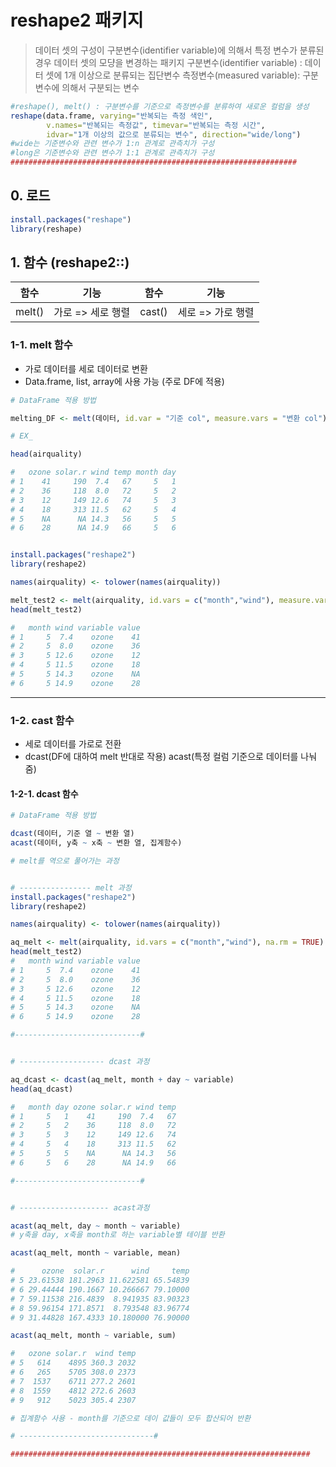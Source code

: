 # reshape2 패키지

> 데이터 셋의 구성이 구분변수(identifier variable)에 의해서 특정 변수가 분류된 경우 
> 데이터 셋의 모댱을 변경하는 패키지
> 구분변수(identifier variable) : 데이터 셋에 1개 이상으로 분류되는 집단변수
> 측정변수(measured variable): 구분변수에 의해서 구분되는 변수

```R
#reshape(), melt() : 구분변수를 기준으로 측정변수를 분류하여 새로운 컬럼을 생성
reshape(data.frame, varying="반복되는 측정 색인",
        v.names="반복되는 측정값", timevar="반복되는 측정 시간",
        idvar="1개 이상의 값으로 분류되는 변수", direction="wide/long")
#wide는 기준변수와 관련 변수가 1:n 관계로 관측치가 구성
#long은 기준변수와 관련 변수가 1:1 관계로 관측치가 구성
################################################################
```

## 0. 로드 

```R
install.packages("reshape")
library(reshape)
```



## 1. 함수 (reshape2::)

| 함수   | 기능              | 함수   | 기능              |
| ------ | ----------------- | ------ | ----------------- |
| melt() | 가로 => 세로 행렬 | cast() | 세로 => 가로 행렬 |



### 1-1. melt 함수

- 가로 데이터를 세로 데이터로 변환
- Data.frame, list, array에 사용 가능 (주로 DF에 적용)

```R
# DataFrame 적용 방법

melting_DF <- melt(데이터, id.var = "기준 col", measure.vars = "변환 col")

# EX_

head(airquality)

#   ozone solar.r wind temp month day
# 1    41     190  7.4   67     5   1
# 2    36     118  8.0   72     5   2
# 3    12     149 12.6   74     5   3
# 4    18     313 11.5   62     5   4
# 5    NA      NA 14.3   56     5   5
# 6    28      NA 14.9   66     5   6


install.packages("reshape2")
library(reshape2)

names(airquality) <- tolower(names(airquality))

melt_test2 <- melt(airquality, id.vars = c("month","wind"), measure.vars = "ozone")
head(melt_test2)

#   month wind variable value
# 1     5  7.4    ozone    41
# 2     5  8.0    ozone    36
# 3     5 12.6    ozone    12
# 4     5 11.5    ozone    18
# 5     5 14.3    ozone    NA
# 6     5 14.9    ozone    28
```

----



### 1-2. cast 함수

- 세로 데이터를 가로로 전환
- dcast(DF에 대하여 melt 반대로 작용) acast(특정 컬럼 기준으로 데이터를 나눠줌)



#### 1-2-1. dcast 함수

```R
# DataFrame 적용 방법

dcast(데이터, 기준 열 ~ 변환 열)
acast(데이터, y축 ~ x축 ~ 변환 열, 집계함수)

# melt를 역으로 풀어가는 과정


# ---------------- melt 과정
install.packages("reshape2")
library(reshape2)

names(airquality) <- tolower(names(airquality))

aq_melt <- melt(airquality, id.vars = c("month","wind"), na.rm = TRUE)
head(melt_test2)
#   month wind variable value
# 1     5  7.4    ozone    41
# 2     5  8.0    ozone    36
# 3     5 12.6    ozone    12
# 4     5 11.5    ozone    18
# 5     5 14.3    ozone    NA
# 6     5 14.9    ozone    28

#----------------------------#


# ------------------- dcast 과정

aq_dcast <- dcast(aq_melt, month + day ~ variable)
head(aq_dcast)

#   month day ozone solar.r wind temp
# 1     5   1    41     190  7.4   67
# 2     5   2    36     118  8.0   72
# 3     5   3    12     149 12.6   74
# 4     5   4    18     313 11.5   62
# 5     5   5    NA      NA 14.3   56
# 6     5   6    28      NA 14.9   66

#----------------------------#


# -------------------- acast과정

acast(aq_melt, day ~ month ~ variable)
# y축을 day, x축을 month로 하는 variable별 테이블 반환

acast(aq_melt, month ~ variable, mean)

#      ozone  solar.r      wind     temp
# 5 23.61538 181.2963 11.622581 65.54839
# 6 29.44444 190.1667 10.266667 79.10000
# 7 59.11538 216.4839  8.941935 83.90323
# 8 59.96154 171.8571  8.793548 83.96774
# 9 31.44828 167.4333 10.180000 76.90000

acast(aq_melt, month ~ variable, sum)

#   ozone solar.r  wind temp
# 5   614    4895 360.3 2032
# 6   265    5705 308.0 2373
# 7  1537    6711 277.2 2601
# 8  1559    4812 272.6 2603
# 9   912    5023 305.4 2307

# 집계함수 사용 - month를 기준으로 데이 값들이 모두 합산되어 반환

# ------------------------------#

###################################################################
```



